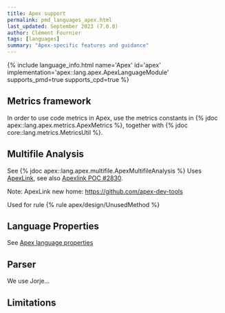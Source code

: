 ```yaml
---
title: Apex support
permalink: pmd_languages_apex.html
last_updated: September 2023 (7.0.0)
author: Clément Fournier
tags: [languages]
summary: "Apex-specific features and guidance"
---
```


{% include language_info.html name='Apex' id='apex' implementation='apex::lang.apex.ApexLanguageModule' supports_pmd=true supports_cpd=true %}

## Metrics framework

In order to use code metrics in Apex, use the metrics constants in {% jdoc apex::lang.apex.metrics.ApexMetrics %},
together with {% jdoc core::lang.metrics.MetricsUtil %}.

## Multifile Analysis

See {% jdoc apex::lang.apex.multifile.ApexMultifileAnalysis %}
Uses [ApexLink](https://github.com/nawforce/apex-link), see also [Apexlink POC #2830](https://github.com/pmd/pmd/pull/2830).

Note: ApexLink new home: https://github.com/apex-dev-tools 

Used for rule {% rule apex/design/UnusedMethod %}

## Language Properties

See [Apex language properties](pmd_languages_configuration.html#apex-language-properties)

## Parser

We use Jorje...

## Limitations

